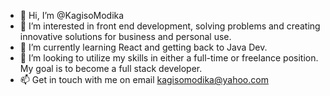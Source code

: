 - 👋 Hi, I’m @KagisoModika
- 👀 I’m interested in front end development, solving problems and creating innovative solutions for business and personal use.
- 🌱 I’m currently learning React and getting back to Java Dev.
- 💞️ I’m looking to utilize my skills in either a full-time or freelance position. My goal is to become a full stack developer.
- 📫 Get in touch with me on email kagisomodika@yahoo.com

<!---
KagisoModika/KagisoModika is a ✨ special ✨ repository because its `README.md` (this file) appears on your GitHub profile.
You can click the Preview link to take a look at your changes.
--->
